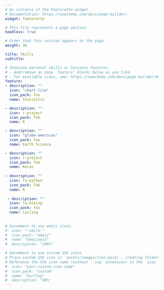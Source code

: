 ```yaml
---
# An instance of the Featurette widget.
# Documentation: https://wowchemy.com/docs/page-builder/
widget: featurette

# This file represents a page section.
headless: true

# Order that this section appears on the page.
weight: 30

title: Skills
subtitle:

# Showcase personal skills or business features.
# - Add/remove as many `feature` blocks below as you like.
# - For available icons, see: https://wowchemy.com/docs/page-builder/#icons
feature:
- description: ""
  icon: "chart-line"
  icon_pack: fas
  name: Statistics

- description: ""
  icon: r-project
  icon_pack: fab
  name: R

- description: ""
  icon: "globe-americas"
  icon_pack: fas
  name: Earth Science

- description: ""
  icon: r-project
  icon_pack: fab
  name: Keras
 
- description: ""
  icon: fa-python
  icon_pack: fab
  name: R
 
 - description: ""
  icon: fa-biking
  icon_pack: fas
  name: Cycling
 
 
# Uncomment to use emoji icons.
#- icon: ":smile:"
#  icon_pack: "emoji"
#  name: "Emojiness"
#  description: "100%"  

# Uncomment to use custom SVG icons.
# Place custom SVG icon in `assets/images/icon-pack/`, creating folders if necessary.
# Reference the SVG icon name (without `.svg` extension) in the `icon` field.
#- icon: "your-custom-icon-name"
#  icon_pack: "custom"
#  name: "Surfing"
#  description: "90%"
---
```

